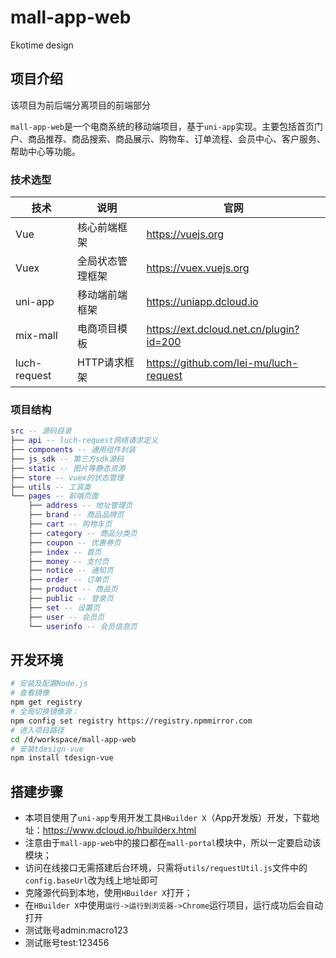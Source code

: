 # mall-app-web

Ekotime design

## 项目介绍

该项目为前后端分离项目的前端部分

`mall-app-web`是一个电商系统的移动端项目，基于`uni-app`实现。主要包括首页门户、商品推荐、商品搜索、商品展示、购物车、订单流程、会员中心、客户服务、帮助中心等功能。

### 技术选型

| 技术         | 说明             | 官网                                    |
| ------------ | ---------------- | --------------------------------------- |
| Vue          | 核心前端框架     | <https://vuejs.org>                       |
| Vuex         | 全局状态管理框架 | <https://vuex.vuejs.org>                  |
| uni-app      | 移动端前端框架   | <https://uniapp.dcloud.io>                |
| mix-mall     | 电商项目模板     | <https://ext.dcloud.net.cn/plugin?id=200> |
| luch-request | HTTP请求框架     | <https://github.com/lei-mu/luch-request>  |

### 项目结构

``` lua
src -- 源码目录
├── api -- luch-request网络请求定义
├── components -- 通用组件封装
├── js_sdk -- 第三方sdk源码
├── static -- 图片等静态资源
├── store -- vuex的状态管理
├── utils -- 工具类
└── pages -- 前端页面
    ├── address -- 地址管理页
    ├── brand -- 商品品牌页
    ├── cart -- 购物车页
    ├── category -- 商品分类页
    ├── coupon -- 优惠券页
    ├── index -- 首页
    ├── money -- 支付页
    ├── notice -- 通知页
    ├── order -- 订单页
    ├── product -- 商品页
    ├── public -- 登录页
    ├── set -- 设置页
    ├── user -- 会员页
    └── userinfo -- 会员信息页
```

## 开发环境

```bash
# 安装及配置Node.js
# 查看镜像
npm get registry
# 全局切换镜像源：
npm config set registry https://registry.npmmirror.com
# 进入项目路径
cd /d/workspace/mall-app-web
# 安装tdesign-vue
npm install tdesign-vue
```

## 搭建步骤

- 本项目使用了`uni-app`专用开发工具`HBuilder X`（App开发版）开发，下载地址：<https://www.dcloud.io/hbuilderx.html>
- 注意由于`mall-app-web`中的接口都在`mall-portal`模块中，所以一定要启动该模块；
- 访问在线接口无需搭建后台环境，只需将`utils/requestUtil.js`文件中的`config.baseUrl`改为线上地址即可
- 克隆源代码到本地，使用`HBuilder X`打开；
- 在`HBuilder X`中使用`运行->运行到浏览器->Chrome`运行项目，运行成功后会自动打开
- 测试账号admin:macro123
- 测试账号test:123456
